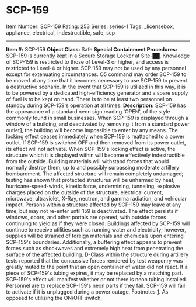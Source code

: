 # SCP-159
Item Number: SCP-159
Rating: 253
Series: series-1
Tags: _licensebox, appliance, electrical, indestructible, safe, scp

---

**Item #:** SCP-159
**Object Class:** Safe
**Special Containment Procedures:** SCP-159 is currently kept in a Secure Storage Locker at Site-██. Knowledge of SCP-159 is restricted to those of Level-3 or higher, and access is restricted to Level-4 or higher. SCP-159 may not be used by any personnel except for extenuating circumstances. O5 command may order SCP-159 to be moved at any time that it becomes necessary to use SCP-159 to prevent a destructive scenario.
In the event that SCP-159 is utilized in this way, it is to be powered by a dedicated high-efficiency generator and a spare supply of fuel is to be kept on hand. There is to be at least two personnel on standby during SCP-159's operation at all times.
**Description:** SCP-159 has the appearance of a standard neon sign reading 'OPEN', of the style commonly found in small businesses. When SCP-159 is displayed through a window of a building, and deactivated by removing it from a standard power outlet[1](javascript:;), the building will become impossible to enter by any means. The locking effect ceases immediately when SCP-159 is reattached to a power outlet. If SCP-159 is switched OFF and then removed from its power outlet, its effect will not activate.
When SCP-159's locking effect is active, the structure which it is displayed within will become effectively indestructible from the outside. Building materials will withstand forces that would normally destroy them, up to and possibly surpassing moderate artillery bombardment. The affected structure will remain completely undamaged; testing has shown that protected structures will be unharmed by heat, hurricane-speed-winds, kinetic force, undermining, tunneling, explosive charges placed on the outside of the structure, electrical current, microwave, ultraviolet, X-Ray, neutron, and gamma radiation, and vehicular impact. Persons within a structure affected by SCP-159 may leave at any time, but may not re-enter until 159 is deactivated. The effect persists if windows, doors, and other portals are opened, with outside forces continuing to yield as if they were closed.
Buildings affected by SCP-159 will continue to receive utilities such as running water and electricity; however, supplies will be strained of foreign materials and chemicals upon entering SCP-159's boundaries. Additionally, a buffering effect appears to prevent forces such as shockwaves and extremely high heat from penetrating the surface of the affected building. D-Class within the structure during artillery tests reported that the concussive forces rendered by test weaponry was greatly muted to the point that an open container of water did not react.
If a piece of SCP-159's tubing expires, it may be replaced by a matching part. SCP-159's effect will manifest whether or not there is neon tubing installed. Personnel are to replace SCP-159's neon parts if they fail. SCP-159 will fail to activate if it is unplugged during a power outage.
Footnotes
[1](javascript:;). As opposed to utilizing the ON/OFF switch,